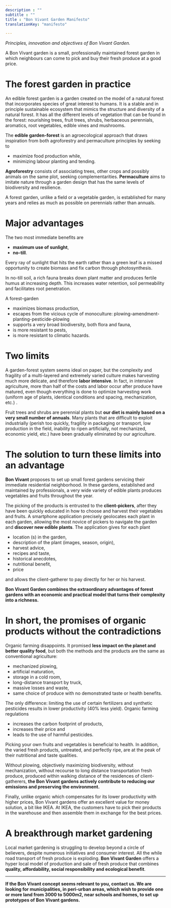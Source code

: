 ```yaml
---
description : ""
subtitle : ""
title : "Bon Vivant Garden Manifesto"
translationKey: "manifesto"

---
```

_Principles, innovation and objectives of Bon Vivant Garden._

A Bon Vivant garden is a small, professionally maintained forest garden in which neighbours can come to pick and buy their fresh produce at a good price.

# The forest garden in practice

An edible forest garden is a garden created on the model of a natural forest that incorporates species of great interest to humans. It is a stable and in principle sustainable ecosystem that mimics the structure and diversity of a natural forest. It has all the different levels of vegetation that can be found in the forest: nourishing trees, fruit trees, shrubs, herbaceous perennials, aromatics, root vegetables, edible vines and mushrooms.

The **edible garden-forest** is an agroecological approach that draws inspiration from both agroforestry and permaculture principles by seeking to
- maximize food production while,
- minimizing labour planting and tending.

**Agroforestry** consists of associating trees, other crops and possibly animals on the same plot, seeking complementarities. **Permaculture** aims to imitate nature through a garden design that has the same levels of biodiversity and resilience.

A forest garden, unlike a field or a vegetable garden, is established for many years and relies as much as possible on perennials rather than annuals.

# Major advantages

The two most immediate benefits are
- **maximum use of sunlight**,
- **no-till**.

Every ray of sunlight that hits the earth rather than a green leaf is a missed opportunity to create biomass and fix carbon through photosynthesis.

In no-till soil, a rich fauna breaks down plant matter and produces fertile humus at increasing depth. This increases water retention, soil permeability and facilitates root penetration.

A forest-garden
- maximizes biomass production,
- escapes from the vicious cycle of monoculture: plowing-amendment-planting-pesticide-plowing
- supports a very broad biodiversity, both flora and fauna,
- is more resistant to pests,
- is more resistant to climatic hazards.

# Two limits

A garden-forest system seems ideal on paper, but the complexity and fragility of a multi-layered and extremely varied culture makes harvesting much more delicate, and therefore **labor intensive**. In fact, in intensive agriculture, more than half of the costs and labor occur after produce have matured, even though everything is done to optimize harvesting work (uniform age of plants, identical conditions and spacing, mechanization, etc.) .

Fruit trees and shrubs are perennial plants but **our diet is mainly based on a very small number of annuals**. Many plants that are difficult to exploit industrially (perish too quickly, fragility in packaging or transport, low production in the field, inability to ripen artificially, not mechanized, economic yield, etc.) have been gradually eliminated by our agriculture.

# The solution to turn these limits into an advantage

**Bon Vivant** proposes to set up small forest gardens servicing their immediate residential neighborhood. In these gardens, established and maintained by professionals, a very wide variety of edible plants produces vegetables and fruits throughout the year.

The picking of the products is entrusted to the **client-pickers**, after they have been quickly educated in how to choose and harvest their vegetables and fruits. A smartphone application precisely geolocates each plant in each garden, allowing the most novice of pickers to navigate the garden and **discover new edible plants**. The application gives for each plant
- location (s) in the garden,
- description of the plant (images, season, origin),
- harvest advice,
- recipes and taste,
- historical anecdotes,
- nutritional benefit,
- price

and allows the client-gatherer to pay directly for her or his harvest.

**Bon Vivant Garden combines the extraordinary advantages of forest gardens with an economic and practical model that turns their complexity into a richness.**

# In short, the promises of organic products without the contradictions

Organic farming disappoints. It promised **less impact on the planet and better quality food**, but both the methods and the products are the same as conventional agriculture:
- mechanized plowing,
- artificial maturation,
- storage in a cold room,
- long-distance transport by truck,
- massive losses and waste,
- same choice of produce with no demonstrated taste or health benefits.

The only difference: limiting the use of certain fertilizers and synthetic pesticides results in lower productivity (40% less yield). Organic farming regulations
- increases the carbon footprint of products,
- increases their price and
- leads to the use of harmful pesticides.

Picking your own fruits and vegetables is beneficial to health. In addition, the varied fresh products, untreated, and perfectly ripe, are at the peak of their nutritional and taste qualities.

Without plowing, objectively maximizing biodiversity, without mechanization, without recourse to long distance transportation fresh produce, produced within walking distance of the residences of client-gatherers, **the Bon Vivant gardens actively contribute to reducing our emissions and preserving the environment.**

Finally, unlike organic which compensates for its lower productivity with higher prices, Bon Vivant gardens offer an excellent value for money solution, a bit like IKEA. At IKEA, the customers  have to pick their products in the warehouse and then assemble them in exchange for the best prices.

# A breakthrough market gardening

Local market gardening is struggling to develop beyond a circle of believers, despite numerous initiatives and consumer interest. All the while road transport of fresh produce is exploding. **Bon Vivant Garden** offers a hyper local model of production and sale of fresh produce that combines **quality, affordability, social responsibility and ecological benefit**.

---

**If the Bon Vivant concept seems relevant to you, contact us. We are looking for municipalities, in peri-urban areas, which wish to provide one or more land from 3000 to 5000m2, near schools and homes, to set up prototypes of Bon Vivant gardens.**
